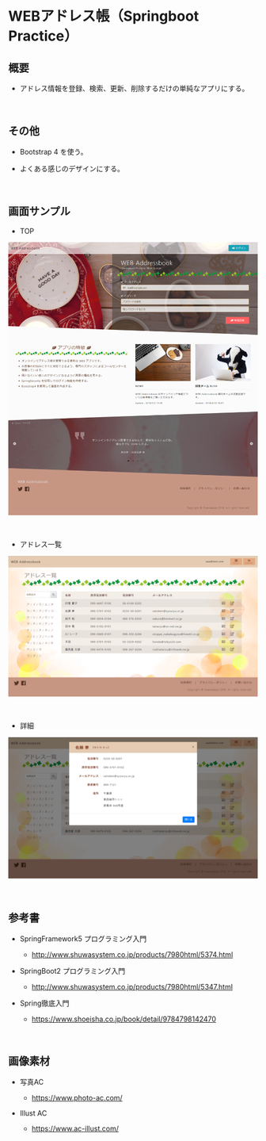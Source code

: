 ﻿# WEBアドレス帳（Springboot Practice）

## 概要

* アドレス情報を登録、検索、更新、削除するだけの単純なアプリにする。

<br />

## その他

* Bootstrap 4 を使う。

* よくある感じのデザインにする。

<br />

## 画面サンプル

* TOP

![TOP](readme/top.png)

<br />

* アドレス一覧

![TOP](readme/list.png)

<br />

* 詳細

![TOP](readme/detail.png)

<br />

## 参考書

* SpringFramework5 プログラミング入門

    * http://www.shuwasystem.co.jp/products/7980html/5374.html

* SpringBoot2 プログラミング入門

    * http://www.shuwasystem.co.jp/products/7980html/5347.html

* Spring徹底入門

    * https://www.shoeisha.co.jp/book/detail/9784798142470

<br />

## 画像素材

* 写真AC

    * https://www.photo-ac.com/

* Illust AC

    * https://www.ac-illust.com/